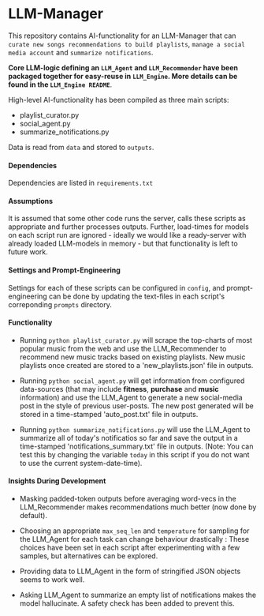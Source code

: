 # LLM-Manager

This repository contains AI-functionality for an LLM-Manager that can ```curate new songs recommendations to build playlists```, ```manage a social media account``` and ```summarize notifications```.

**Core LLM-logic defining an ```LLM_Agent``` and ```LLM_Recommender``` have been packaged together for easy-reuse in ```LLM_Engine```.
More details can be found in the ```LLM_Engine README```**.

High-level AI-functionality has been compiled as three main scripts:

- playlist_curator.py
- social_agent.py
- summarize_notifications.py

Data is read from ```data``` and stored to ```outputs```. 

#### Dependencies
Dependencies are listed in ```requirements.txt```

#### Assumptions
It is assumed that some other code runs the server, calls these scripts as appropriate and further processes outputs.
Further, load-times for models on each script run are ignored - ideally we would like a ready-server with already loaded LLM-models in memory - but that functionality is left to future work.

#### Settings and Prompt-Engineering
Settings for each of these scripts can be configured in ```config```, and prompt-engineering can be done by updating the text-files in each script's correponding ```prompts``` directory.


#### Functionality

- Running ```python playlist_curator.py``` will scrape the top-charts of most popular music from the web and use the LLM_Recommender to recommend new music tracks based on existing playlists. New music playlists once created are stored to a 'new_playlists.json' file in outputs.

- Running ```python social_agent.py``` will get information from configured data-sources (that may include **fitness**, **purchase** and **music** information) and use the LLM_Agent to generate a new social-media post in the style of previous user-posts. The new post generated will be stored in a time-stamped 'auto_post.txt' file in outputs.

- Running ```python summarize_notifications.py``` will use the LLM_Agent to summarize all of today's notificatios so far and save the output in a time-stamped 'notifications_summary.txt' file in outputs. (Note: You can test this by changing the variable ```today``` in this script if you do not want to use the current system-date-time).


#### Insights During Development
- Masking padded-token outputs before averaging word-vecs in the LLM_Recommender makes recommendations much better (now done by default).

- Choosing an appropriate ```max_seq_len``` and ```temperature``` for sampling for the LLM_Agent for each task can change behaviour drastically : These choices have been set in each script after experimenting with a few samples, but alternatives can be explored.

- Providing data to LLM_Agent in the form of stringified JSON objects seems to work well.

- Asking LLM_Agent to summarize an empty list of notifications makes the model hallucinate. A safety check has been added to prevent this.
